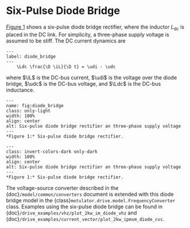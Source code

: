 # Six-Pulse Diode Bridge

[Figure 1](fig:diode_bridge) shows a six-pulse diode bridge rectifier, where the inductor $L_\mathrm{dc}$ is placed in the DC link. For simplicity, a three-phase supply voltage is assumed to be stiff. The DC current dynamics are

```{math}
---
label: diode_bridge
---
    \Ldc \frac{\D \iL}{\D t} = \udi - \udc
```

where $\iL$ is the DC-bus current, $\udi$ is the voltage over the diode bridge, $\udc$ is the DC-bus voltage, and $\Ldc$ is the DC-bus inductance.

```{figure} ../figs/diode_bridge.svg
---
name: fig:diode_bridge
class: only-light
width: 100%
align: center
alt: Six-pulse diode bridge rectifier an three-phase supply voltage
---
*Figure 1:* Six-pulse diode bridge rectifier.
```

```{figure} ../figs/diode_bridge.svg
---
class: invert-colors-dark only-dark
width: 100%
align: center
alt: Six-pulse diode bridge rectifier an three-phase supply voltage
---
*Figure 1:* Six-pulse diode bridge rectifier.
```

The voltage-source converter described in the {doc}`/model/common/converters` document is extended with this diode bridge model in the {class}`motulator.drive.model.FrequencyConverter` class. Examples using the six-pulse diode bridge can be found in {doc}`/drive_examples/vhz/plot_2kw_im_diode_vhz` and {doc}`/drive_examples/current_vector/plot_2kw_ipmsm_diode_cvc`.
